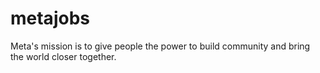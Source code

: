 # metajobs
Meta's mission is to give people the power to build community and bring the world closer together.
<Work-in-Progress>
